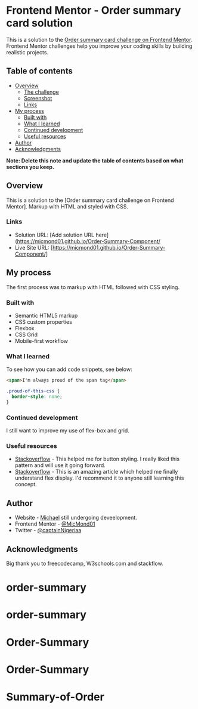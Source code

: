 # Frontend Mentor - Order summary card solution

This is a solution to the [Order summary card challenge on Frontend Mentor](https://www.frontendmentor.io/challenges/order-summary-component-QlPmajDUj). Frontend Mentor challenges help you improve your coding skills by building realistic projects. 

## Table of contents

- [Overview](#overview)
  - [The challenge](#the-challenge)
  - [Screenshot](#screenshot)
  - [Links](#links)
- [My process](#my-process)
  - [Built with](#built-with)
  - [What I learned](#what-i-learned)
  - [Continued development](#continued-development)
  - [Useful resources](#useful-resources)
- [Author](#author)
- [Acknowledgments](#acknowledgments)

**Note: Delete this note and update the table of contents based on what sections you keep.**

## Overview

This is a solution to the [Order summary card challenge on Frontend Mentor].
Markup with HTML and styled with CSS.

### Links

- Solution URL: [Add solution URL here](https://micmond01.github.io/Order-Summary-Component/
- Live Site URL: [https://micmond01.github.io/Order-Summary-Component/]

## My process

The first process was to markup with HTML followed with CSS styling. 

### Built with

- Semantic HTML5 markup
- CSS custom properties
- Flexbox
- CSS Grid
- Mobile-first workflow


### What I learned

To see how you can add code snippets, see below:

```html
<span>I'm always proud of the span tag</span>
```
```css
.proud-of-this-css {
  border-style: none;
}
```

### Continued development

I still want to improve my use of flex-box and grid.

### Useful resources

- [Stackoverflow](https://www.stackoverflow.com) - This helped me for button styling. I really liked this pattern and will use it going forward.
- [Stackoverflow](https://www.stackoverflow.com) - This is an amazing article which helped me finally understand flex display. I'd recommend it to anyone still learning this concept.


## Author

- Website - [Michael](https://codepen.io/MicMond/pen/MWEJKym) still undergoing deveelopment.
- Frontend Mentor - [@MicMond01](https://www.frontendmentor.io/profile/MicMond01)
- Twitter - [@captainNigeriaa](https://twitter.com/CaptainNigeriaa?t=JfNBMLZq8TrXstz9cRdmDw&s=09)



## Acknowledgments

Big thank you to freecodecamp, W3schools.com and stackflow.
# order-summary
# order-summary
# Order-Summary
# Order-Summary
# Summary-of-Order
